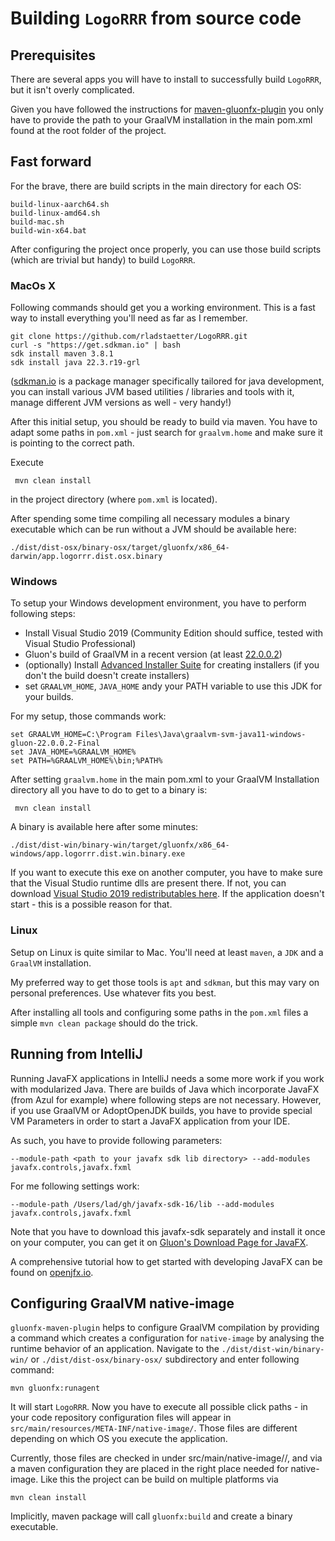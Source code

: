 # Building `LogoRRR` from source code

## Prerequisites

There are several apps you will have to install to successfully build `LogoRRR`, but it isn't overly complicated.

Given you have followed the instructions for [maven-gluonfx-plugin](https://github.com/gluonhq/gluonfx-maven-plugin) you
only have to provide the path to your GraalVM installation in the main pom.xml found at the root folder of the project.

## Fast forward

For the brave, there are build scripts in the main directory for each OS:

    build-linux-aarch64.sh
    build-linux-amd64.sh
    build-mac.sh
    build-win-x64.bat

After configuring the project once properly, you can use those build scripts (which are trivial but handy) to
build `LogoRRR`.

### MacOs X

Following commands should get you a working environment. This is a fast way to install everything you'll need as far as
I remember.

    git clone https://github.com/rladstaetter/LogoRRR.git
    curl -s "https://get.sdkman.io" | bash
    sdk install maven 3.8.1
    sdk install java 22.3.r19-grl

([sdkman.io](https://sdkman.io) is a package manager specifically tailored for java development, you can install various
JVM based utilities / libraries and tools with it, manage different JVM versions as well - very handy!)

After this initial setup, you should be ready to build via maven. You have to adapt some paths in `pom.xml` - just
search for `graalvm.home` and make sure it is pointing to the correct path.

Execute

     mvn clean install

in the project directory (where `pom.xml` is located).

After spending some time compiling all necessary modules a binary executable which can be run without a JVM should be
available here:

    ./dist/dist-osx/binary-osx/target/gluonfx/x86_64-darwin/app.logorrr.dist.osx.binary

### Windows

To setup your Windows development environment, you have to perform following steps:

- Install Visual Studio 2019 (Community Edition should suffice, tested with Visual Studio Professional)
- Gluon's build of GraalVM in a recent version (at least [22.0.0.2](https://github.com/gluonhq/graal/releases))
- (optionally) Install [Advanced Installer Suite](https://www.advancedinstaller.com) for creating installers (if you
  don't the build doesn't create installers)
- set `GRAALVM_HOME`, `JAVA_HOME` andy your PATH variable to use this JDK for your builds.

For my setup, those commands work:

    set GRAALVM_HOME=C:\Program Files\Java\graalvm-svm-java11-windows-gluon-22.0.0.2-Final
    set JAVA_HOME=%GRAALVM_HOME%
    set PATH=%GRAALVM_HOME%\bin;%PATH%

After setting `graalvm.home` in the main pom.xml to your GraalVM Installation directory all you have to do to get to a
binary is:

     mvn clean install

A binary is available here after some minutes:

    ./dist/dist-win/binary-win/target/gluonfx/x86_64-windows/app.logorrr.dist.win.binary.exe

If you want to execute this exe on another computer, you have to make sure that the Visual Studio runtime dlls are
present there. If not, you can
download [Visual Studio 2019 redistributables here](https://aka.ms/vs/16/release/vc_redist.x64.exe). If the application
doesn't start - this is a possible reason for that.

### Linux

Setup on Linux is quite similar to Mac. You'll need at least `maven`, a `JDK` and a `GraalVM` installation.

My preferred way to get those tools is `apt` and `sdkman`, but this may vary on personal preferences. Use whatever fits
you best.

After installing all tools and configuring some paths in the `pom.xml` files a simple `mvn clean package` should do the
trick.

## Running from IntelliJ

Running JavaFX applications in IntelliJ needs a some more work if you work with modularized Java. There are builds of
Java which incorporate JavaFX (from Azul for example) where following steps are not necessary. However, if you use
GraalVM or AdoptOpenJDK builds, you have to provide special VM Parameters in order to start a JavaFX application from
your IDE.

As such, you have to provide following parameters:

    --module-path <path to your javafx sdk lib directory> --add-modules javafx.controls,javafx.fxml

For me following settings work:

    --module-path /Users/lad/gh/javafx-sdk-16/lib --add-modules javafx.controls,javafx.fxml

Note that you have to download this javafx-sdk separately and install it once on your computer, you can get it
on [Gluon's Download Page for JavaFX](https://gluonhq.com/products/javafx/).

A comprehensive tutorial how to get started with developing JavaFX can be found on [openjfx.io](https://openjfx.io).

## Configuring GraalVM native-image

`gluonfx-maven-plugin` helps to configure GraalVM compilation by providing a command which creates a configuration for
`native-image` by analysing the runtime behavior of an application. Navigate to the `./dist/dist-win/binary-win/` or
`./dist/dist-osx/binary-osx/` subdirectory and enter following command:

    mvn gluonfx:runagent

It will start `LogoRRR`. Now you have to execute all possible click paths - in your code repository configuration files
will appear in `src/main/resources/META-INF/native-image/`. Those files are different depending on which OS you execute
the application.

Currently, those files are checked in under src/main/native-image/<os>/, and via a maven configuration they are placed
in the right place needed for native-image. Like this the project can be build on multiple platforms via

    mvn clean install 

Implicitly, maven package will call `gluonfx:build` and create a binary executable. 